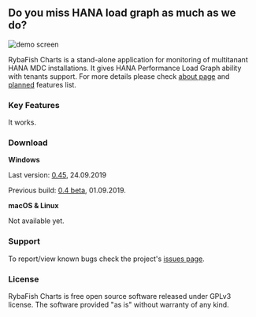 ## Do you miss HANA load graph as much as we do?
![demo screen](http://rybafish.github.io/demoscreen.png)

RybaFish Charts is a stand-alone application for monitoring of multitanant HANA MDC installations. It gives HANA Performance Load Graph ability with tenants support. For more details please check [about page](/about) and [planned](/todo) features list.

### Key Features
It works.

### Download
**Windows**

Last version: [0.45](https://github.com/rybafish/rybafish/releases/download/045/RybaFish_045.7z), 24.09.2019

Previous build: [0.4 beta](https://github.com/rybafish/rybafish/releases/download/04/RybaFish_04.7z), 01.09.2019.

**macOS & Linux**

Not available yet.

### Support
To report/view known bugs check the project's [issues page](https://github.com/rybafish/rybafish/issues).

### License
RybaFish Charts is free open source software released under GPLv3 license. The software provided "as is" without warranty of any kind.
